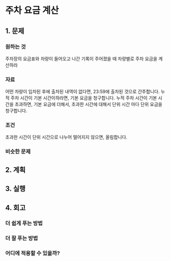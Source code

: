 # 주차 요금 계산

## 1. 문제

### 원하는 것

주차장의 요금표와 차량이 들어오고 나간 기록이 주어졌을 때 차량별로 주차 요금을
계산하라

### 자료

어떤 차량이 입차된 후에 출차된 내역이 없다면, 23:59에 출차된 것으로 간주합니다.
누적 주차 시간이 기본 시간이하라면, 기본 요금을 청구합니다.
누적 주차 시간이 기본 시간을 초과하면, 기본 요금에 더해서, 초과한 시간에 대해서 단위 시간 마다 단위 요금을 청구합니다.

### 조건

초과한 시간이 단위 시간으로 나누어 떨어지지 않으면, 올림합니다.

### 비슷한 문제

## 2. 계획

## 3. 실행

## 4. 회고

### 더 쉽게 푸는 방법

### 더 잘 푸는 방법

### 어디에 적용할 수 있을까?
